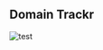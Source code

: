 ## Domain Trackr
![](https://img.notionusercontent.com/s3/prod-files-secure%2F8b02f918-16bd-457e-9bdc-849b356f172a%2F5dada4de-f4e1-4e6f-b617-4b62e564d1b3%2Fimage.png/size/w=1420?exp=1726730069&sig=MzLFXawnsv7YIs73cezCeRKXXHSOPQX2ZKS9aJyCf4Q "test")
